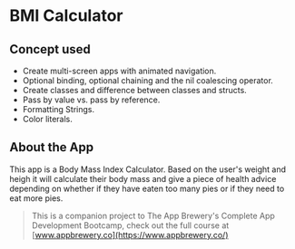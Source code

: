 #  BMI Calculator 

## Concept used

* Create multi-screen apps with animated navigation.
* Optional binding, optional chaining and the nil coalescing operator.
* Create classes and difference between classes and structs. 
* Pass by value vs. pass by reference. 
* Formatting Strings. 
* Color literals.

## About the App
This app is a Body Mass Index Calculator. Based on the user's weight and heigh it will calculate their body mass 
and give a piece of health advice depending on whether if they have eaten too many pies or if they need to eat more pies.


>This is a companion project to The App Brewery's Complete App Development Bootcamp, check out the full course at [www.appbrewery.co](https://www.appbrewery.co/)
